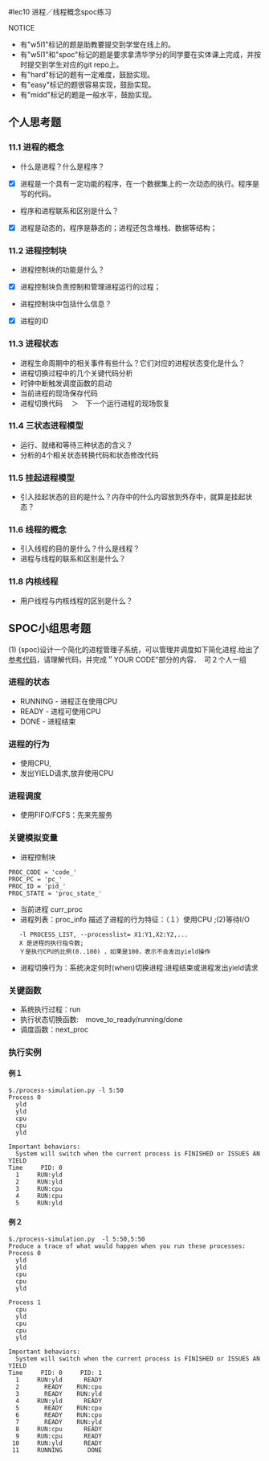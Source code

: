 #lec10 进程／线程概念spoc练习

NOTICE
- 有"w5l1"标记的题是助教要提交到学堂在线上的。
- 有"w5l1"和"spoc"标记的题是要求拿清华学分的同学要在实体课上完成，并按时提交到学生对应的git repo上。
- 有"hard"标记的题有一定难度，鼓励实现。
- 有"easy"标记的题很容易实现，鼓励实现。
- 有"midd"标记的题是一般水平，鼓励实现。

## 个人思考题

### 11.1 进程的概念

- 什么是进程？什么是程序？
 - [x] 进程是一个具有一定功能的程序，在一个数据集上的一次动态的执行。程序是写的代码。
- 程序和进程联系和区别是什么？
 - [x] 进程是动态的，程序是静态的；进程还包含堆栈、数据等结构；
### 11.2 进程控制块

- 进程控制块的功能是什么？
 - [x] 进程控制块负责控制和管理进程运行的过程；
- 进程控制块中包括什么信息？
 - [x] 进程的ID

### 11.3 进程状态

- 进程生命周期中的相关事件有些什么？它们对应的进程状态变化是什么？
- 进程切换过程中的几个关键代码分析
- 时钟中断触发调度函数的启动
- 当前进程的现场保存代码
- 进程切换代码
　＞　下一个运行进程的现场恢复

### 11.4 三状态进程模型

- 运行、就绪和等待三种状态的含义？
- 分析的4个相关状态转换代码和状态修改代码

### 11.5 挂起进程模型

- 引入挂起状态的目的是什么？内存中的什么内容放到外存中，就算是挂起状态？

### 11.6 线程的概念

- 引入线程的目的是什么？什么是线程？
- 进程与线程的联系和区别是什么？

### 11.8 内核线程

- 用户线程与内核线程的区别是什么？

## SPOC小组思考题

(1) (spoc)设计一个简化的进程管理子系统，可以管理并调度如下简化进程.给出了[参考代码](https://github.com/chyyuu/ucore_lab/blob/master/related_info/lab4/process-concept-homework.py)，请理解代码，并完成＂YOUR CODE"部分的内容．　可２个人一组

### 进程的状态 

 - RUNNING - 进程正在使用CPU
 - READY   - 进程可使用CPU
 - DONE    - 进程结束

### 进程的行为
 - 使用CPU, 
 - 发出YIELD请求,放弃使用CPU


### 进程调度
 - 使用FIFO/FCFS：先来先服务

### 关键模拟变量
 - 进程控制块
```
PROC_CODE = 'code_'
PROC_PC = 'pc_'
PROC_ID = 'pid_'
PROC_STATE = 'proc_state_'
```
 - 当前进程 curr_proc 
 - 进程列表：proc_info 描述了进程的行为特征：（１）使用CPU ;(2)等待I/O
```
   -l PROCESS_LIST, --processlist= X1:Y1,X2:Y2,...
   X 是进程的执行指令数; 
   Ｙ是执行CPU的比例(0..100) ，如果是100，表示不会发出yield操作
```
 - 进程切换行为：系统决定何时(when)切换进程:进程结束或进程发出yield请求

### 关键函数
 - 系统执行过程：run
 - 执行状态切换函数:　move_to_ready/running/done　
 - 调度函数：next_proc

### 执行实例

#### 例１
```
$./process-simulation.py -l 5:50
Process 0
  yld
  yld
  cpu
  cpu
  yld

Important behaviors:
  System will switch when the current process is FINISHED or ISSUES AN YIELD
Time     PID: 0 
  1     RUN:yld 
  2     RUN:yld 
  3     RUN:cpu 
  4     RUN:cpu 
  5     RUN:yld 

```

   
#### 例２
```
$./process-simulation.py  -l 5:50,5:50
Produce a trace of what would happen when you run these processes:
Process 0
  yld
  yld
  cpu
  cpu
  yld

Process 1
  cpu
  yld
  cpu
  cpu
  yld

Important behaviors:
  System will switch when the current process is FINISHED or ISSUES AN YIELD
Time     PID: 0     PID: 1 
  1     RUN:yld      READY 
  2       READY    RUN:cpu 
  3       READY    RUN:yld 
  4     RUN:yld      READY 
  5       READY    RUN:cpu 
  6       READY    RUN:cpu 
  7       READY    RUN:yld 
  8     RUN:cpu      READY 
  9     RUN:cpu      READY 
 10     RUN:yld      READY 
 11     RUNNING       DONE 
```
